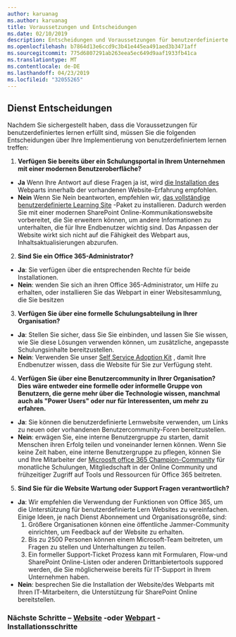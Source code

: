```yaml
---
author: karuanag
ms.author: karuanag
title: Voraussetzungen und Entscheidungen
ms.date: 02/10/2019
description: Entscheidungen und Voraussetzungen für benutzerdefinierte Lern Installation und-Einrichtung
ms.openlocfilehash: b7864d13e6ccd9c3b41e445ea491aed3b3471aff
ms.sourcegitcommit: 775d6807291ab263eea5ec649d9aaf1933fb41ca
ms.translationtype: MT
ms.contentlocale: de-DE
ms.lasthandoff: 04/23/2019
ms.locfileid: "32055265"
---
```

## <a name="service-decisions"></a>Dienst Entscheidungen

Nachdem Sie sichergestellt haben, dass die Voraussetzungen für benutzerdefiniertes lernen erfüllt sind, müssen Sie die folgenden Entscheidungen über Ihre Implementierung von benutzerdefiniertem lernen treffen:

1. **Verfügen Sie bereits über ein Schulungsportal in Ihrem Unternehmen mit einer modernen Benutzeroberfläche?**

- **Ja** Wenn Ihre Antwort auf diese Fragen ja ist, wird [die Installation des](installwebpart.md) Webparts innerhalb der vorhandenen Website-Erfahrung empfohlen.
- **Nein** Wenn Sie Nein beantworten, empfehlen wir, [das vollständige benutzerdefinierte Learning Site](installsitepackage.md) -Paket zu installieren.  Dadurch werden Sie mit einer modernen SharePoint Online-Kommunikationswebsite vorbereitet, die Sie erweitern können, um andere Informationen zu unterhalten, die für Ihre Endbenutzer wichtig sind.  Das Anpassen der Website wirkt sich nicht auf die Fähigkeit des Webpart aus, Inhaltsaktualisierungen abzurufen. 

2. **Sind Sie ein Office 365-Administrator?**

- **Ja**: Sie verfügen über die entsprechenden Rechte für beide Installationen.
- **Nein**: wenden Sie sich an ihren Office 365-Administrator, um Hilfe zu erhalten, oder installieren Sie das Webpart in einer Websitesammlung, die Sie besitzen

3. **Verfügen Sie über eine formelle Schulungsabteilung in Ihrer Organisation?**

- **Ja**: Stellen Sie sicher, dass Sie Sie einbinden, und lassen Sie Sie wissen, wie Sie diese Lösungen verwenden können, um zusätzliche, angepasste Schulungsinhalte bereitzustellen.
- **Nein**: Verwenden Sie unser [Self Service Adoption Kit](driveadoption.md) , damit Ihre Endbenutzer wissen, dass die Website für Sie zur Verfügung steht.

4. **Verfügen Sie über eine Benutzercommunity in Ihrer Organisation?  Dies wäre entweder eine formelle oder informelle Gruppe von Benutzern, die gerne mehr über die Technologie wissen, manchmal auch als "Power Users" oder nur für Interessenten, um mehr zu erfahren.**

- **Ja**: Sie können die benutzerdefinierte Lernwebsite verwenden, um Links zu neuen oder vorhandenen Benutzercommunity-Foren bereitzustellen.
- **Nein**: erwägen Sie, eine interne Benutzergruppe zu starten, damit Menschen ihren Erfolg teilen und voneinander lernen können.  Wenn Sie keine Zeit haben, eine interne Benutzergruppe zu pflegen, können Sie und Ihre Mitarbeiter der [Microosft office 365 Champion-Community](https://aka.ms/O365Champions) für monatliche Schulungen, Mitgliedschaft in der Online Community und frühzeitiger Zugriff auf Tools und Ressourcen für Office 365 beitreten.

5.  **Sind Sie für die Website Wartung oder Support Fragen verantwortlich?**

- **Ja**: Wir empfehlen die Verwendung der Funktionen von Office 365, um die Unterstützung für benutzerdefinierte Lern Websites zu vereinfachen.  Einige Ideen, je nach Dienst Abonnement und Organisationsgröße, sind:
    1. Größere Organisationen können eine öffentliche Jammer-Community einrichten, um Feedback auf der Website zu erhalten.
    2. Bis zu 2500 Personen können einem Microsoft-Team beitreten, um Fragen zu stellen und Unterhaltungen zu teilen.
    3. Ein formeller Support-Ticket Prozess kann mit Formularen, Flow-und SharePoint Online-Listen oder anderen Drittanbietertools suppored werden, die Sie möglicherweise bereits für IT-Support in Ihrem Unternehmen haben. 
- **Nein**: besprechen Sie die Installation der Website/des Webparts mit Ihren IT-Mitarbeitern, die Unterstützung für SharePoint Online bereitstellen.  

### <a name="next-steps---site-provisioninginstallsitepackagemd-or-webpartinstallwebpartmd-installation-steps"></a>Nächste Schritte – [Website](installsitepackage.md) -oder [Webpart](installwebpart.md) -Installationsschritte